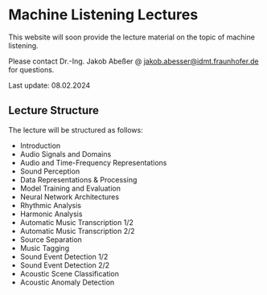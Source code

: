 # Machine Listening Lectures

This website will soon provide the lecture material on the topic of machine listening.

Please contact Dr.-Ing. Jakob Abeßer @ <jakob.abesser@idmt.fraunhofer.de> for questions.

Last update: 08.02.2024

## Lecture Structure

The lecture will be structured as follows:
- Introduction
- Audio Signals and Domains
- Audio and Time-Frequency Representations
- Sound Perception
- Data Representations & Processing
- Model Training and Evaluation
- Neural Network Architectures
- Rhythmic Analysis
- Harmonic Analysis
- Automatic Music Transcription 1/2
- Automatic Music Transcription 2/2
- Source Separation
- Music Tagging 
- Sound Event Detection 1/2
- Sound Event Detection 2/2
- Acoustic Scene Classification
- Acoustic Anomaly Detection
